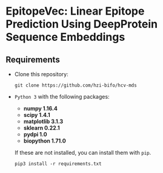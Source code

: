 # EpitopeVec: Linear Epitope Prediction Using DeepProtein Sequence Embeddings

## Requirements
* Clone this repository:
  ```
  git clone https://github.com/hzi-bifo/hcv-mds 
  ```
* ```Python 3``` with the following packages:
    * **numpy 1.16.4**
    * **scipy 1.4.1**
    * **matplotlib 3.1.3**
    * **sklearn 0.22.1**
    * **pydpi 1.0**
    * **biopython 1.71.0**
    
   
  If these are not installed, you can install them with ``` pip ```. 
    ```
   pip3 install -r requirements.txt 
   ```
